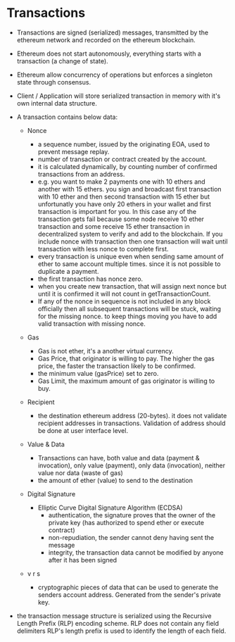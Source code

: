 # Transactions

-	Transactions are signed (serialized) messages, transmitted by the ethereum network and recorded on the ethereum blockchain.
-	Ethereum does not start autonomously, everything starts with a transaction (a change of state). 
-	Ethereum allow concurrency of operations but enforces a singleton state through consensus.

-	Client / Application will store serialized transaction in memory with it's own internal data structure. 
-	A transaction contains below data:
	-	Nonce
		-	a sequence number, issued by the originating EOA, used to prevent message replay.
		-	number of transaction or contract created by the account.
		-	it is calculated dynamically, by counting number of confirmed transactions from an address.
		-	e.g. you want to make 2 payments one with 10 ethers and another with 15 ethers. you sign and broadcast first transaction with 10 ether and then second transaction with 15 ether but unfortunatly you have only 20 ethers in your wallet and first transaction is important for you. In this case any of the transaction gets fail because some node receive 10 ether transaction and some receive 15 ether transaction in decentralized system to verify and add to the blockchain. If you include nonce with transaction then one transaction will wait until transaction with less nonce to complete first. 
		-	every transaction is unique even when sending same amount of ether to same account multiple times. since it is not possible to duplicate a payment.
		-	the first transaction has nonce zero.
		-	when you create new transaction, that will assign next nonce but until it is confirmed it will not count in getTransactionCount.
		-	If any of the nonce in sequence is not included in any block officially then all subsequent transactions will be stuck, waiting for the missing nonce. to keep things moving you have to add valid transaction with missing nonce.

	-	Gas
		-	Gas is not ether, it's a another virtual currency. 
		-	Gas Price, that originator is willing to pay. The higher the gas price, the faster the transaction likely to be confirmed. 
		-	the minimum value (gasPrice) set to zero. 
		-	Gas Limit, the maximum amount of gas originator is willing to buy.
		
	-	Recipient
		-	the destination ethereum address (20-bytes). it does not validate recipient addresses in transactions. Validation of address should be done at user interface level.  
		
	-	Value & Data
		-	Transactions can have, both value and data (payment & invocation), only value (payment), only data (invocation), neither value nor data (waste of gas) 
		-	the amount of ether (value) to send to the destination
		
	-	Digital Signature
		-	Elliptic Curve Digital Signature Algorithm (ECDSA)
			-	authentication, the signature proves that the owner of the private key (has authorized to spend ether or execute contract)
			-	non-repudiation, the sender cannot deny having sent the message
			-	integrity, the transaction data cannot be modified by anyone after it has been signed
			
	-	v r s
		-	cryptographic pieces of data that can be used to generate the senders account address. Generated from the sender's private key.
	
-	the transaction message structure is serialized using the Recursive Length Prefix (RLP) encoding scheme. RLP does not contain any field delimiters RLP's length prefix is used to identify the length of each field. 


